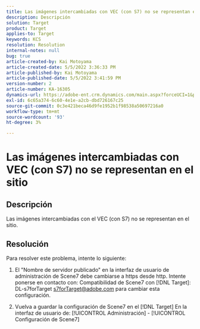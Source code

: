 ```yaml
---
title: Las imágenes intercambiadas con VEC (con S7) no se representan en el sitio
description: Descripción
solution: Target
product: Target
applies-to: Target
keywords: KCS
resolution: Resolution
internal-notes: null
bug: true
article-created-by: Kai Motoyama
article-created-date: 5/5/2022 3:36:33 PM
article-published-by: Kai Motoyama
article-published-date: 5/5/2022 3:41:59 PM
version-number: 2
article-number: KA-16305
dynamics-url: https://adobe-ent.crm.dynamics.com/main.aspx?forceUCI=1&pagetype=entityrecord&etn=knowledgearticle&id=f64e2e21-89cc-ec11-a7b5-6045bd00d995
exl-id: 6c65a374-6c60-4e1e-a2cb-dbd726167c25
source-git-commit: 0c3e421beca46d9fe1952b1f98538a50697216a0
workflow-type: tm+mt
source-wordcount: '93'
ht-degree: 3%

---
```


# Las imágenes intercambiadas con VEC (con S7) no se representan en el sitio

## Descripción


Las imágenes intercambiadas con el VEC (con S7) no se representan en el sitio.


## Resolución


Para resolver este problema, intente lo siguiente:

1. El &quot;Nombre de servidor publicado&quot; en la interfaz de usuario de administración de Scene7 debe cambiarse a https desde http. Intente ponerse en contacto con: Compatibilidad de Scene7 con [!DNL Target]: DL-s7forTarget [s7forTarget@adobe.com](mailto:s7forTarget@adobe.com) para cambiar esta configuración.

2. Vuelva a guardar la configuración de Scene7 en el [!DNL Target] En la interfaz de usuario de: [!UICONTROL Administración] - [!UICONTROL Configuración de Scene7]
